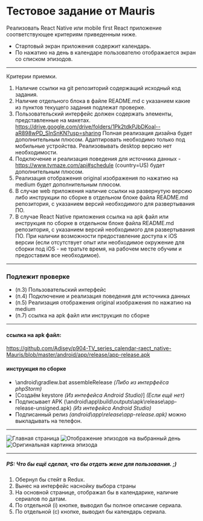 # Тестовое задание от Mauris

Реализовать React Native или mobile first React приложение соответствующее критериям приведенным ниже.
- Стартовый экран приложения содержит календарь.
- По нажатию на день в календаре пользователю отображается экран со списком эпизодов.
---
Критерии приемки.
1. Наличие ссылки на git репозиторий содержащий исходный код задания.
2. Наличие отдельного блока в файле README.md с указанием какие из пунктов текущего задания подлежат проверке. 
3. Пользовательский интерфейс должен содержать элементы, представленные на макетах. 
https://drive.google.com/drive/folders/1Pk2tdkPJbDKoal--aR898wPD_SlnSnKN?usp=sharing 
Полная реализация дизайна будет дополнительным плюсом. Адаптировать необходимо только под мобильные устройства. Реализовывать desktop версию нет необходимости. 
4. Подключение и реализация поведения для источника данных - https://www.tvmaze.com/api#schedule  (country=US) будет дополнительным плюсом.  
5. Реализация отображения original изображения по нажатию на medium будет дополнительным плюсом.
6. В случае web приложения наличие ссылки на развернутую версию либо инструкции по сборке в отдельном блоке файла README.md репозитория, с указанием версий необходимого для развертывания ПО.
7. В случае React Native приложения ссылка на apk файл или инструкция по сборке  в отдельном блоке файла README.md репозитория, с указанием версий необходимого для развертывания ПО. При наличии возможности предоставление доступа к iOS версии (если отсутствует опыт или необходимое окружение для сборки под iOS - не тратьте время, на рабочем месте обучим и предоставим все необходимое).
---
### Подлежит проверке
- (п.3) Пользовательский интерфейс
- (п.4) Подключение и реализация поведения для источника данных
- (п.5) Реализация отображения original изображения по нажатию на medium
- (п.7) ссылка на apk файл или инструкция по сборке
---
#### ссылка на apk файл:
 https://github.com/Adisey/p904-TV_series_calendar-raect_native-Mauris/blob/master/android/app/release/app-release.apk

#### инструкция по сборке
* \android\gradlew.bat assembleRelease _(_Либо_ _из_ _интерфеёса_ _phpStorm_)_
* [Создаём keystore _(_Из_ _интефейса_ _Android_ _Studio_)_] _(_Если_ _ещё_ _нет_)_
* Подписывает APK (\android\app\build\outputs\apk\release\app-release-unsigned.apk) _(_Из_ _интефейса_ _Android_ _Studio_)_
* Подписанный релиз _(android\app\release\app-release.apk)_ можно выкладывать на телефон.
---
![Главная страница](https://github.com/Adisey/p904-TV_series_calendar-raect_native-Mauris/blob/master/demo/main.png)
![Отображение эпизодов на выбранный день](https://github.com/Adisey/p904-TV_series_calendar-raect_native-Mauris/blob/master/demo/showday.png)
![Оригинальная картинка эпизода](https://github.com/Adisey/p904-TV_series_calendar-raect_native-Mauris/blob/master/demo/showoriginal.png)

---
##### PS: Что бы ещё сделал, что бы отдать жене для пользования. ;)
1. Обернул бы стейт в Redux.
2. Вынес на интерфейс наснойку выбора страны
3. На основной странице, отображал бы в календарике, наличие сериалов по датам.
4. По отдельной (i) кнопке, выводил бы полное описание сериала.
5. По отдельной (с) кнопке, выводил бы календарь сериала. 
